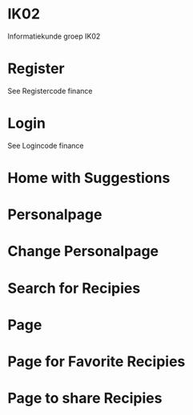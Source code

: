 # IK02
Informatiekunde groep IK02


# Register

See Registercode finance

# Login

See Logincode finance

# Home with Suggestions 



# Personalpage



# Change Personalpage


# Search for Recipies


# Page 


# Page for Favorite Recipies

# Page to share Recipies 


